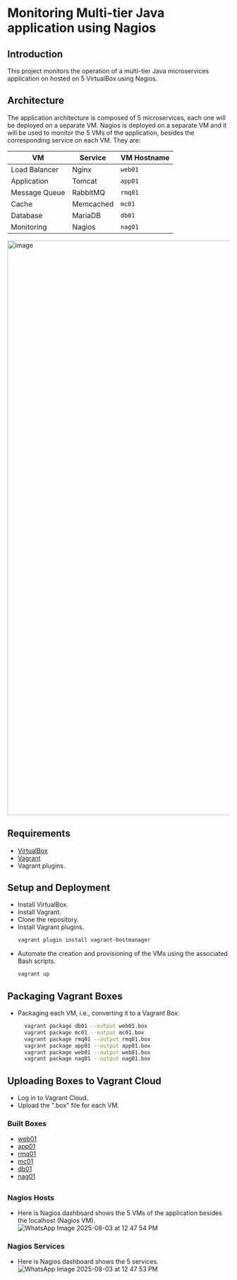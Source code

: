 # Monitoring Multi-tier Java application using Nagios

## Introduction
This project monitors the operation of a multi-tier Java microservices application on hosted on 5 VirtualBox using Nagios. 

## Architecture
The application architecture is composed of 5 microservices, each one will be deployed on a separate VM. Nagios is deployed on a separate VM and it will be used to monitor the 5 VMs of the application, besides the corresponding service on each VM. They are:

| VM              | Service                | VM Hostname |
|-----------------|------------------------|-------------|
| Load Balancer   | Nginx                  | `web01`     |
| Application     | Tomcat                 | `app01`     |
| Message Queue   | RabbitMQ               | `rmq01`     |
| Cache           | Memcached              | `mc01`      |
| Database        | MariaDB                | `db01`      |
| Monitoring      | Nagios                 | `nag01`     |

<img width="2048" height="1302" alt="image" src="https://github.com/user-attachments/assets/8d9c68fa-2f3c-4a95-b9e6-da550952c2be" />

## Requirements
- [VirtualBox](https://www.virtualbox.org/)
- [Vagrant](https://www.vagrantup.com/)
- Vagrant plugins.

## Setup and Deployment
- Install VirtualBox.
- Install Vagrant.
- Clone the repository.
- Install Vagrant plugins.
  ```bash
  vagrant plugin install vagrant-hostmanager
- Automate the creation and provisioning of the VMs using the associated Bash scripts.
  ```bash
  vagrant up

## Packaging Vagrant Boxes
- Packaging each VM, i.e., converting it to a Vagrant Box:
  ```bash
    vagrant package db01 --output web01.box
    vagrant package mc01 --output mc01.box
    vagrant package rmq01 --output rmq01.box
    vagrant package app01 --output app01.box
    vagrant package web01 --output web01.box
    vagrant package nag01 --output nag01.box
  ```
## Uploading Boxes to Vagrant Cloud
- Log in to Vagrant Cloud.
- Upload the ".box" file for each VM.

### Built Boxes
- [web01](https://portal.cloud.hashicorp.com/services/vagrant/registries/multi-tier-java-web-app-project1-boxes/boxes/web01?project_id=f92dac97-833c-445f-b97f-2d0948d624c9)
- [app01](https://portal.cloud.hashicorp.com/services/vagrant/registries/multi-tier-java-web-app-project1-boxes/boxes/app01?project_id=f92dac97-833c-445f-b97f-2d0948d624c9)
- [rmq01](https://portal.cloud.hashicorp.com/services/vagrant/registries/multi-tier-java-web-app-project1-boxes/boxes/rmq01?project_id=f92dac97-833c-445f-b97f-2d0948d624c9)
- [mc01](https://portal.cloud.hashicorp.com/services/vagrant/registries/multi-tier-java-web-app-project1-boxes/boxes/mc01?project_id=f92dac97-833c-445f-b97f-2d0948d624c9)
- [db01](https://portal.cloud.hashicorp.com/services/vagrant/registries/multi-tier-java-web-app-project1-boxes/boxes/db01?project_id=f92dac97-833c-445f-b97f-2d0948d624c9)
- [nag01](https://portal.cloud.hashicorp.com/services/vagrant/registries/multi-tier-java-web-app-project1-boxes/boxes/nag01?project_id=f92dac97-833c-445f-b97f-2d0948d624c9)

##

### Nagios Hosts
- Here is Nagios dashboard shows the 5 VMs of the application besides the localhost (Nagios VM).
 ![WhatsApp Image 2025-08-03 at 12 47 54 PM](https://github.com/user-attachments/assets/57ab5d3a-4a02-4e2f-94cd-e6e87e2087b6)

### Nagios Services
- Here is Nagios dashboard shows the 5 services.
 ![WhatsApp Image 2025-08-03 at 12 47 53 PM](https://github.com/user-attachments/assets/32bbd031-1387-4f02-b141-f3b68a60ddb7)

